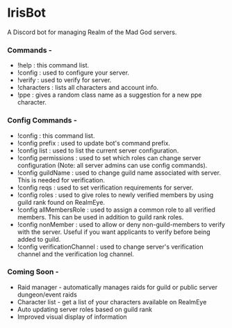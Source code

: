 # IrisBot
A Discord bot for managing Realm of the Mad God servers.

### Commands -
* !help : this command list.
* !config : used to configure your server.
* !verify : used to verify for server.
* !characters : lists all characters and account info.
* !ppe : gives a random class name as a suggestion for a new ppe character.

### Config Commands -
* !config : this command list.
* !config prefix : used to update bot's command prefix.
* !config list : used to list the current server configuration.
* !config permissions : used to set which roles can change server configuration (Note: all server admins can use config commands).
* !config guildName : used to change guild name associated with server. This is needed for verification.
* !config reqs : used to set verification requirements for server.
* !config roles : used to give roles to newly verified members by using guild rank found on RealmEye.
* !config allMembersRole : used to assign a common role to all verified members. This can be used in addition to guild rank roles.
* !config nonMember : used to allow or deny non-guild-members to verify with the server. Useful if you want applicants to verify before being added to guild.
* !config verificationChannel : used to change server's verification channel and the verification log channel.

### Coming Soon - 
* Raid manager - automatically manages raids for guild or public server dungeon/event raids
* Character list - get a list of your characters available on RealmEye
* Auto updating server roles based on guild rank
* Improved visual display of information